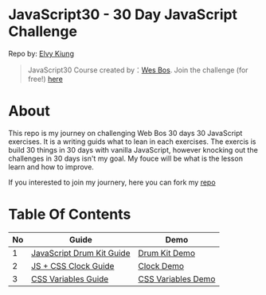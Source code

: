 # JavaScript30 - 30 Day JavaScript Challenge

Repo by: [Elvy Kiung](https://github.com/elvykiung)

> JavaScript30 Course created by：[Wes Bos](https://github.com/wesbos). Join the challenge (for free!) [here](https://javascript30.com)

# About

This repo is my journey on challenging Web Bos 30 days 30 JavaScript exercises. It is a writing guids what to lean in each exercises. The exercis is build 30 things in 30 days with vanilla JavaScript, however knocking out the challenges in 30 days isn't my goal. My fouce will be what is the lesson learn and how to improve.

If you interested to join my journery, here you can fork my [repo](https://github.com/elvykiung/JavaScript30)

# Table Of Contents

| No  | Guide                                                                                                                | Demo                                                                                                                     |
| --- | -------------------------------------------------------------------------------------------------------------------- | ------------------------------------------------------------------------------------------------------------------------ |
| 1   | [JavaScript Drum Kit Guide ](https://github.com/elvykiung/JavaScript30/tree/master/01%20-%20JavaScript%20Drum%20Kit) | [Drum Kit Demo](https://github.com/elvykiung/JavaScript30/blob/master/01%20-%20JavaScript%20Drum%20Kit/index-START.html) |
| 2   | [JS + CSS Clock Guide ](https://github.com/elvykiung/JavaScript30/tree/master/02%20-%20JS%20and%20CSS%20Clock)       | [Clock Demo ]()                                                                                                          |
| 3   | [CSS Variables Guide](https://github.com/elvykiung/JavaScript30/tree/master/03%20-%20CSS%20Variables)                | [ CSS Variables Demo]()                                                                                                  |
